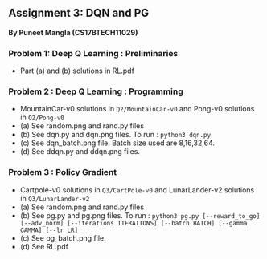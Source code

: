 ## Assignment 3: DQN and PG
**By Puneet Mangla (CS17BTECH11029)**

### Problem 1: Deep Q Learning : Preliminaries
- Part (a) and (b) solutions in RL.pdf

### Problem 2 : Deep Q Learning : Programming
- MountainCar-v0 solutions in ```Q2/MountainCar-v0``` and Pong-v0 solutions in ```Q2/Pong-v0```
- (a) See random.png and rand.py files
- (b) See dqn.py and dqn.png files. To run : ```python3 dqn.py```
- (c) See dqn_batch.png file. Batch size used are 8,16,32,64.
- (d) See ddqn.py and ddqn.png files. 

### Problem 3 : Policy Gradient
- Cartpole-v0 solutions in ```Q3/CartPole-v0``` and LunarLander-v2 solutions in ```Q3/LunarLander-v2```
- (a) See random.png and rand.py files
- (b) See pg.py and pg.png files. To run : 
		```python3 pg.py [--reward_to_go] [--adv_norm] [--iterations ITERATIONS] [--batch BATCH] [--gamma GAMMA] [--lr LR]```
- (c) See pg_batch.png file.
- (d) See RL.pdf